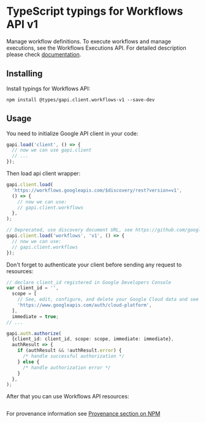 # TypeScript typings for Workflows API v1

Manage workflow definitions. To execute workflows and manage executions, see the Workflows Executions API.
For detailed description please check [documentation](https://cloud.google.com/workflows).

## Installing

Install typings for Workflows API:

```
npm install @types/gapi.client.workflows-v1 --save-dev
```

## Usage

You need to initialize Google API client in your code:

```typescript
gapi.load('client', () => {
  // now we can use gapi.client
  // ...
});
```

Then load api client wrapper:

```typescript
gapi.client.load(
  'https://workflows.googleapis.com/$discovery/rest?version=v1',
  () => {
    // now we can use:
    // gapi.client.workflows
  },
);
```

```typescript
// Deprecated, use discovery document URL, see https://github.com/google/google-api-javascript-client/blob/master/docs/reference.md#----gapiclientloadname----version----callback--
gapi.client.load('workflows', 'v1', () => {
  // now we can use:
  // gapi.client.workflows
});
```

Don't forget to authenticate your client before sending any request to resources:

```typescript
// declare client_id registered in Google Developers Console
var client_id = '',
  scope = [
    // See, edit, configure, and delete your Google Cloud data and see the email address for your Google Account.
    'https://www.googleapis.com/auth/cloud-platform',
  ],
  immediate = true;
// ...

gapi.auth.authorize(
  {client_id: client_id, scope: scope, immediate: immediate},
  authResult => {
    if (authResult && !authResult.error) {
      /* handle successful authorization */
    } else {
      /* handle authorization error */
    }
  },
);
```

After that you can use Workflows API resources: <!-- TODO: make this work for multiple namespaces -->

```typescript

```

For provenance information see [Provenance section on NPM](https://www.npmjs.com/package/@maxim_mazurok/gapi.client.workflows-v1#Provenance:~:text=none-,Provenance,-Built%20and%20signed)
